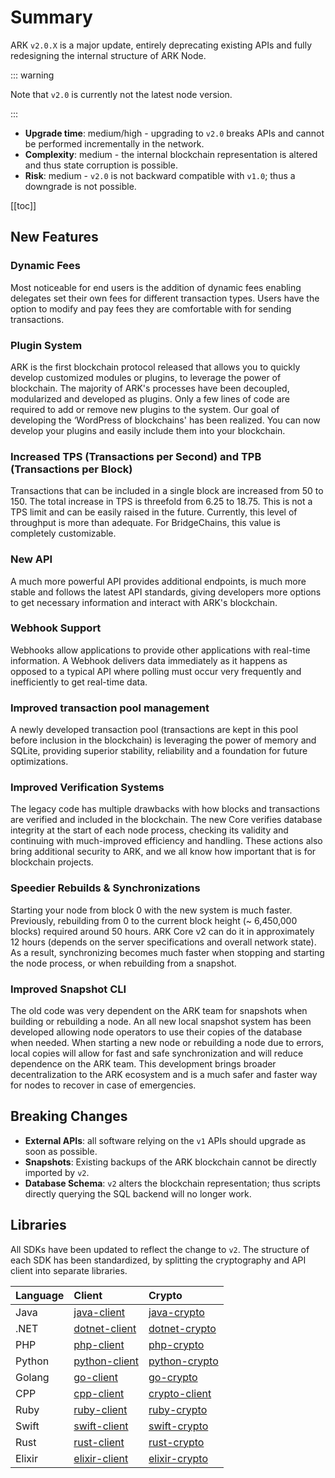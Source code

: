 # Summary

ARK `v2.0.X` is a major update, entirely deprecating existing APIs and fully redesigning the internal structure of ARK Node.

::: warning

Note that `v2.0` is currently not the latest node version.

:::

- **Upgrade time**: medium/high - upgrading to `v2.0` breaks APIs and cannot be performed incrementally in the network.
- **Complexity**: medium - the internal blockchain representation is altered and thus state corruption is possible.
- **Risk**: medium - `v2.0` is not backward compatible with `v1.0`; thus a downgrade is not possible.

[[toc]]

## New Features

### Dynamic Fees 

Most noticeable for end users is the addition of dynamic fees enabling delegates set their own fees for different transaction types. Users have the option to modify and pay fees they are comfortable with for sending transactions.

### Plugin System 

ARK is the first blockchain protocol released that allows you to quickly develop customized modules or plugins, to leverage the power of blockchain. The majority of ARK's processes have been decoupled, modularized and developed as plugins. Only a few lines of code are required to add or remove new plugins to the system. Our goal of developing the ‘WordPress of blockchains' has been realized. You can now develop your plugins and easily include them into your blockchain.

### Increased TPS (Transactions per Second) and TPB (Transactions per Block)

Transactions that can be included in a single block are increased from 50 to 150. The total increase in TPS is threefold from 6.25 to 18.75. This is not a TPS limit and can be easily raised in the future. Currently, this level of throughput is more than adequate. For BridgeChains, this value is completely customizable.

### New API 

A much more powerful API provides additional endpoints, is much more stable and follows the latest API standards, giving developers more options to get necessary information and interact with ARK's blockchain.

### Webhook Support 

Webhooks allow applications to provide other applications with real-time information. A Webhook delivers data immediately as it happens as opposed to a typical API where polling must occur very frequently and inefficiently to get real-time data.

### Improved transaction pool management 

A newly developed transaction pool (transactions are kept in this pool before inclusion in the blockchain) is leveraging the power of memory and SQLite, providing superior stability, reliability and a foundation for future optimizations.

### Improved Verification Systems 

The legacy code has multiple drawbacks with how blocks and transactions are verified and included in the blockchain. The new Core verifies database integrity at the start of each node process, checking its validity and continuing with much-improved efficiency and handling. These actions also bring additional security to ARK, and we all know how important that is for blockchain projects.

### Speedier Rebuilds & Synchronizations 

Starting your node from block 0 with the new system is much faster. Previously, rebuilding from 0 to the current block height (~ 6,450,000 blocks) required around 50 hours. ARK Core v2 can do it in approximately 12 hours (depends on the server specifications and overall network state). As a result, synchronizing becomes much faster when stopping and starting the node process, or when rebuilding from a snapshot.

### Improved Snapshot CLI

The old code was very dependent on the ARK team for snapshots when building or rebuilding a node. An all new local snapshot system has been developed allowing node operators to use their copies of the database when needed. When starting a new node or rebuilding a node due to errors, local copies will allow for fast and safe synchronization and will reduce dependence on the ARK team. This development brings broader decentralization to the ARK ecosystem and is a much safer and faster way for nodes to recover in case of emergencies.

## Breaking Changes

- **External APIs**: all software relying on the `v1` APIs should upgrade as soon as possible.
- **Snapshots**: Existing backups of the ARK blockchain cannot be directly imported by `v2`.
- **Database Schema**: `v2` alters the blockchain representation; thus scripts directly querying the SQL backend will no longer work.

## Libraries

All SDKs have been updated to reflect the change to `v2`. The structure of each SDK has been standardized, by splitting the cryptography and API client into separate libraries.

| Language | Client                                                         | Crypto                                                         |
| :------- | :------------------------------------------------------------- | :------------------------------------------------------------- |
| Java     | [java-client](https://github.com/ARKEcosystem/java-client)     | [java-crypto](https://github.com/ARKEcosystem/java-crypto)     |
| .NET     | [dotnet-client](https://github.com/ARKEcosystem/dotnet-client) | [dotnet-crypto](https://github.com/ARKEcosystem/dotnet-crypto) |
| PHP      | [php-client](https://github.com/ARKEcosystem/php-client)       | [php-crypto](https://github.com/ARKEcosystem/php-crypto)       |
| Python   | [python-client](https://github.com/ARKEcosystem/python-client) | [python-crypto](https://github.com/ARKEcosystem/python-client) |
| Golang   | [go-client](https://github.com/ARKEcosystem/go-client)         | [go-crypto](https://github.com/ARKEcosystem/go-crypto)         |
| CPP      | [cpp-client](https://github.com/ARKEcosystem/cpp-client)       | [crypto-client](https://github.com/ARKEcosystem/cpp-crypto)    |
| Ruby     | [ruby-client](https://github.com/ARKEcosystem/ruby-client)     | [ruby-crypto](https://github.com/ARKEcosystem/ruby-crypto)     |
| Swift    | [swift-client](https://github.com/ARKEcosystem/swift-client)   | [swift-crypto](https://github.com/ARKEcosystem/swift-crypto)   |
| Rust     | [rust-client](https://github.com/ARKEcosystem/rust-client)     | [rust-crypto](https://github.com/ARKEcosystem/rust-crypto)     |
| Elixir   | [elixir-client](https://github.com/ARKEcosystem/elixir-client) | [elixir-crypto](https://github.com/ARKEcosystem/elixir-crypto) |
